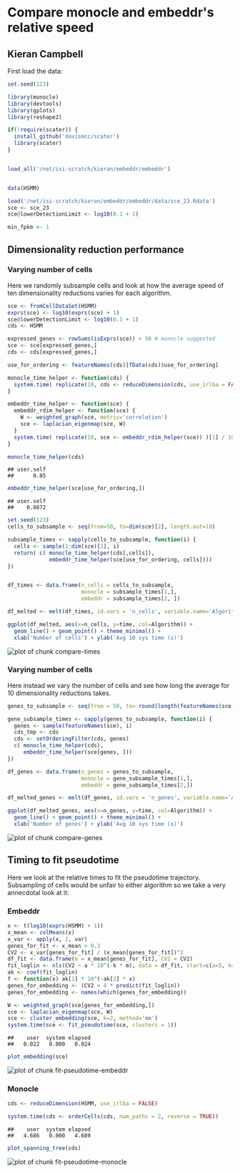 # Compare monocle and embeddr's relative speed
## Kieran Campbell 

First load the data:


```r
set.seed(123)

library(monocle)
library(devtools)
library(gplots)
library(reshape2)

if(!require(scater)) {
  install_github('davismcc/scater')
  library(scater)
}


load_all('/net/isi-scratch/kieran/embeddr/embeddr')


data(HSMM)

load('/net/isi-scratch/kieran/embeddr/embeddr/data/sce_23.Rdata')
sce <- sce_23
sce@lowerDetectionLimit <- log10(0.1 + 1)

min_fpkm <- 1
```

## Dimensionality reduction performance

### Varying number of cells 
Here we randomly subsample cells and look at how the average speed of ten
dimensionality reductions varies for each algorithm. 


```r
sce <- fromCellDataSet(HSMM)
exprs(sce) <- log10(exprs(sce) + 1)
sce@lowerDetectionLimit <- log10(0.1 + 1)
cds <- HSMM

expressed_genes <- rowSums(isExprs(sce)) > 50 # monocle suggested
sce <- sce[expressed_genes,]
cds <- cds[expressed_genes,]

use_for_ordering <- featureNames(cds)[fData(cds)$use_for_ordering]

monocle_time_helper <- function(cds) {
  system.time( replicate(10, cds <- reduceDimension(cds, use_irlba = FALSE)) )[1] / 10
}

embeddr_time_helper <- function(sce) {
  embeddr_rdim_helper <- function(sce) {
    W <- weighted_graph(sce, metric='correlation')
    sce <- laplacian_eigenmap(sce, W)
  }
  system.time( replicate(10, sce <- embeddr_rdim_helper(sce)) )[1] / 10
}

monocle_time_helper(cds)
```

```
## user.self 
##      0.85
```

```r
embeddr_time_helper(sce[use_for_ordering,])
```

```
## user.self 
##    0.0872
```

```r
set.seed(123)
cells_to_subsample <- seq(from=50, to=dim(sce)[2], length.out=10)

subsample_times <- sapply(cells_to_subsample, function(i) {
  cells <- sample(1:dim(sce)[2], i)
  return( c( monocle_time_helper(cds[,cells]),
             embeddr_time_helper(sce[use_for_ordering, cells])))
})


df_times <- data.frame(n_cells = cells_to_subsample,
                       monocle = subsample_times[1,],
                       embeddr = subsample_times[2, ])

df_melted <- melt(df_times, id.vars = 'n_cells', variable.name='Algorithm', value.name='time')

ggplot(df_melted, aes(x=n_cells, y=time, col=Algorithm)) + 
  geom_line() + geom_point() + theme_minimal() +
  xlab('Number of cells') + ylab('Avg 10 sys time (s)') 
```

![plot of chunk compare-times](figure/compare-times-1.png) 

### Varying number of cells
Here instead we vary the number of cells and see how long the average for 10 dimensionality
reductions takes.


```r
genes_to_subsample <- seq(from = 50, to= round(length(featureNames(sce)) / 10 ), length.out=10)

gene_subsample_times <- sapply(genes_to_subsample, function(i) {
  genes <- sample(featureNames(sce), i)
  cds_tmp <- cds
  cds <- setOrderingFilter(cds, genes)
  c( monocle_time_helper(cds),
     embeddr_time_helper(sce[genes, ]))
})

df_genes <- data.frame(n_genes = genes_to_subsample,
                       monocle = gene_subsample_times[1,],
                       embeddr = gene_subsample_times[2,])

df_melted_genes <- melt(df_genes, id.vars = 'n_genes', variable.name='Algorithm', value.name='time')

ggplot(df_melted_genes, aes(x=n_genes, y=time, col=Algorithm)) + 
  geom_line() + geom_point() + theme_minimal() +
  xlab('Number of genes') + ylab('Avg 10 sys time (s)') 
```

![plot of chunk compare-genes](figure/compare-genes-1.png) 

## Timing to fit pseudotime 

Here we look at the relative times to fit the pseudotime trajectory. Subsampling of cells would be unfair
to either algorithm so we take a very annecdotal look at it:
### Embeddr


```r
x <- t(log10(exprs(HSMM) + 1))
x_mean <- colMeans(x)
x_var <- apply(x, 2, var)
genes_for_fit <- x_mean > 0.3
CV2 <- x_var[genes_for_fit] / (x_mean[genes_for_fit])^2
df_fit <- data.frame(m = x_mean[genes_for_fit], CV2 = CV2)
fit_loglin <- nls(CV2 ~ a * 10^(-k * m), data = df_fit, start=c(a=5, k=1)) 
ak <- coef(fit_loglin)
f <- function(x) ak[1] * 10^(-ak[2] * x) 
genes_for_embedding <- (CV2 > 4 * predict(fit_loglin))
genes_for_embedding <- names(which(genes_for_embedding))

W <- weighted_graph(sce[genes_for_embedding,])
sce <- laplacian_eigenmap(sce, W)
sce <- cluster_embedding(sce, k=2, method='mm')
system.time(sce <- fit_pseudotime(sce, clusters = 1))
```

```
##    user  system elapsed 
##   0.022   0.000   0.024
```

```r
plot_embedding(sce)
```

![plot of chunk fit-pseudotime-embeddr](figure/fit-pseudotime-embeddr-1.png) 

### Monocle


```r
cds <- reduceDimension(HSMM, use_irlba = FALSE)

system.time(cds <- orderCells(cds, num_paths = 2, reverse = TRUE))
```

```
##    user  system elapsed 
##   4.686   0.000   4.689
```

```r
plot_spanning_tree(cds)
```

![plot of chunk fit-pseudotime-monocle](figure/fit-pseudotime-monocle-1.png) 

